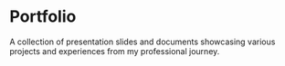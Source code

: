 # Portfolio
A collection of presentation slides and documents showcasing various projects and experiences from my professional journey.
